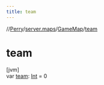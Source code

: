 ```yaml
---
title: team
---
```

//[Perry](../../../index.html)/[server.maps](../index.html)/[GameMap](index.html)/[team](team.html)



# team



[jvm]\
var [team](team.html): [Int](https://kotlinlang.org/api/latest/jvm/stdlib/kotlin/-int/index.html) = 0




